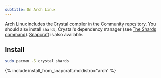 ```yaml
---
subtitle: On Arch Linux
---
```


Arch Linux includes the Crystal compiler in the Community repository. You should also install `shards`, Crystal's dependency manager (see [The Shards command](https://crystal-lang.org/reference/the_shards_command/)).
[Snapcraft](#snapcraft) is also available.

## Install

```bash
sudo pacman -S crystal shards
```

{% include install_from_snapcraft.md distro="arch" %}
